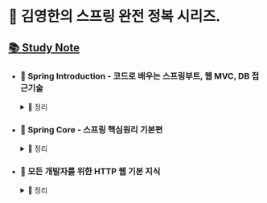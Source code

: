 # 🌱 김영한의 스프링 완전 정복 시리즈.
  ## [📚 Study Note](https://jaymon.notion.site/96d0b84674ce4bed8244263be3d947f6?pvs=4)
     
- ### 🌱 Spring Introduction - 코드로 배우는 스프링부트, 웹 MVC, DB 접근기술 
  <details> 
   <summary> 📑 정리 </summary>
  
   1. `프로젝트 환경 설정과 라이브러리 살펴보기` 
   - 스프링 부트를 활용하여 프로젝트를 설정하고 필요한 라이브러리를 살펴봤다. 이 과정을 통해 view 템플릿 세팅과 Jar와 Gradle로 실행하는법을 학습했다.
   2. `MVC 패턴과 템플릿 엔진 활용: 정적 컨텐츠` 
   - 템플릿 엔진, API 등 다양한 방식으로 웹 페이지와 데이터를 처리하는 방법을 학습했다. MVC 패턴을 통해 웹 개발의 구조를 이해하고, 템플릿 엔진을 활용하여 동적인 웹 페이지를 생성하는 방법을 숙지했다.
   3. `회원 관리 예제 구현` 
   - 실제 비즈니스 요구사항을 기반으로 회원 도메인과 메모리 레포지토리를 개발하고, JUnit 등을 활용하여 테스트 케이스를 작성했다. 이를 통해 코드의 신뢰성과 안정성을 보장하는 방법을 학습했다.
   4. `스프링 빈과 의존관계 관리` 
   - 스프링의 핵심 개념인 빈과 의존관계를 이해하고, 컴포넌트 스캔과 수동 등록 방식을 사용하여 스프링 컨테이너에 빈을 등록하는 방법을 학습했다.
   5. `웹 MVC 개발` 
   - 홈 화면 및 회원 등록, 조회 기능을 가진 웹 애플리케이션을 개발하면서, 웹 요청을 컨트롤러가 처리하고 서비스에서 비즈니스 로직을 처리하는 과정을 학습했다.
   6. `스프링 DB 접근 기술` 
   - 가벼운 H2 데이터베이스를 사용하여 스프링의 DB 접근 기술을 학습했다. 
   - JDBC와 JdbcTemplate을 사용하여 데이터베이스와 상호작용하는 방법을 학습했다.
   7. `AOP 적용` 
   - AOP를 사용하여 관심사를 분리하고 공통 로직을 모듈화하는 방법을 학습했다. 이를 통해 코드의 중복을 줄이고 유지보수성을 높일 수 있었다.
      
  * #### 🙋‍♂️ 간단한 웹 애플리케이션을 개발하면서 스프링은 어떤 기능들이 있는지 얇고 넓게 알아봤다. 스프링부트는 처음 사용해보는 입장에서 실제 실무에서 사용되는 기술들은 어떤게 있는지 학습할 수 있었고, 앞으로 어떤 부분을 중점적으로 해야하는지 방향이 잡히는 것 같다.
  </details>
  
- ### 🌱 Spring Core - 스프링 핵심원리 기본편
  <details> 
   <summary> 📑 정리 </summary>
  
   1. `객체지향 설계와 스프링`
   - 스프링은 객체지향적인 설계 원칙과 개념에 기반하여 개발해야 한다.
   - 다형성과 같은 객체지향의 원리를 통해 유연하고 확장 가능한 코드를 작성할 수 있다.
   2. `스프링 핵심 원리 이해, 예제 만들고 객체지향 원리 적용`
   - 예제를 통해 스프링의 핵심 개념을 이해하고, 객체지향 원리를 어떻게 적용하는지 경험했다.
   3. `스프링 컨테이너와 스프링 빈`
   - 스프링 컨테이너가 어떻게 동작하는지 이해하고, 스프링 빈을 어떻게 등록하는지 학습했다.
   - 객체의 라이프사이클을 스프링 컨테이너가 어떻게 관리하는지 알고, 이를 통해 빈의 생성과 소멸을 관리하는 방법을 학습했다.
   4. `싱글톤 컨테이너`
   - 스프링은 대부분의 빈을 싱글톤으로 관리한다. 이를 통해 메모리를 효율적으로 사용할 수 있다.
   - @Configuration 어노테이션과 같은 기능을 활용하여 스프링 컨테이너가 빈을 생성하고 관리하는 방식을 이해했다.
   5. `컴포넌트 스캔`
   - 컴포넌트 스캔은 어노테이션을 활용하여 자동으로 빈을 등록하는 방법이다.
   - @ComponentScan을 이용하여 특정 패키지 내의 컴포넌트들을 스캔하고 빈으로 등록하는 방법을 학습했다.
   6. `의존관계 자동 주입`
   - 의존관계 주입(DI)의 개념과 필요성을 이해했다.
   - 스프링은 의존관계 주입(DI)을 통해 객체 간의 의존성을 자동으로 해결해준다.
   - @Autowired 어노테이션을 사용하여 스프링 컨테이너가 의존성을 주입하는 방법을 학습했다.
   7. `빈 생명주기 콜백`
   - 스프링 빈의 생성부터 소멸까지의 라이프사이클을 이해하고 제어하는 방법을 학습했다.
   - 초기화와 소멸 단계에서 콜백 메서드를 활용하는 방법을 학습했다.
   8. `빈 스코프`
   - 스프링 빈의 스코프에는 싱글톤 외에도 프로토타입, 웹 관련 스코프 등이 있다.
   - 각 스코프의 특징과 활용 방법을 학습했다.
      
  * #### 🙋‍♂️ 스프링이 단순히 기능만 가지고 배워야 되는게 아니라 진짜 중요한건 객체지향 원리를 가지고 해야한다. 예제를 만들어보고 비즈니스 요구사항을 바꿔보니까 문제가 생겼다. 이럴때 객체지향이 가진 다형성 만을 가지고 해결 되는게 아니라 DI 컨테이너나 의존관계 주입이 적용이 되야 객체지향을 정말 제대로 사용할 수 있었다. 스프링이 왜 만들어졌고, 왜 필요한지, 그리고 객체 지향 설계와 스프링이 왜 뗄 수 없는 관계인지 이해했다. 핵심원리에 대해서 학습을 했기 때문에 앞으로 스프링 웹 MVC, 스프링 데이터 접근 기술, 스프링 부트를 포함해서 스프링의 핵심기술을 활용하는 수 많은 스프링 기술들을 배우고 사용할 때도, 단순한 기능 사용을 넘어서 깊이있는 이해가 가능할 것 같다.
  </details>

 - ### 🌱 모든 개발자를 위한 HTTP 웹 기본 지식
   <details> 
    <summary> 📑 정리 </summary>
  
   1. `인터넷 네트워크` 
   - 강의에서는 HTTP를 이해하기 위해 기본적인 네트워크 지식이 필요하다는 점을 강조했다. IP, TCP, UDP, 포트, DNS와 같은 기본 개념에 대해 학습했다. URI와 웹 브라우저 요청 흐름에 대해서 학습했고, URI, URL, URN의 정의에 대해서 학습했다.
   2. `URI와 웹 브라우저 요청 흐름` 
   - URI의 종류와 웹 브라우저가 HTTP 메시지를 어떻게 생성하고 서버에 전달하며 응답을 받는지에 대해 네트워크 계층과 흐름을 위주로 학습했다.
   3. `HTTP 기본` 
   - HTTP의 클라이언트-서버 구조와 Stateful과 Stateless에 대한 무상태성 개념을 이해했다. 비연결성과 HTTP 메시지 구조에 대한 기본 개념을 습득했다.
   4. `스프링 빈과 의존관계 관리` 
   - HTTP 메서드의 필요성과 종류(GET, POST, PUT, PATCH, DELETE)를 학습하면서 메서드 없이 HTTP API URI를 만들어보면서 이해했다. 또한 안전성, 멱등성, 캐시 가능성과 같은 속성에 대해서도 학습했다.
   5. `HTTP 메서드 활용` 
   - HTTP 메서드를 활용하는 방법에 대해 학습했다. 클라이언트에서 메시지를 쿼리스트링, 폼 데이터, HTTP 본문을 통해 데이터를 전송하는 방법과 API 설계 예시를 살펴보았다.
   6. `HTTP 상태코드` 
   - 다양한 HTTP 상태코드(2xx, 3xx, 4xx, 5xx)를 학습하며 클라이언트와 서버 간 통신에서 발생할 수 있는 상황을 학습하고, 특히 클라이언트 오류는 빨리 알아차려야 코드의 오류를 파악할 수 있다는 것을 이해했다.
   7. `HTTP 헤더1 - 일반헤더` 
   - HTTP 헤더의 종류와 역할을 이해했다. 일반 헤더, 표현 헤더, 협상 헤더, 전송 방식과 관련된 헤더, 일반 정보, 특별한 정보, 인증, 쿠키에 대해 학습했다.
   8. `HTTP 헤더 2 - 캐시와 조건부 요청` 
   - 캐시의 기본 동작, 검증 헤더, 조건부 요청에 대한 내용을 이해했다. 또한 프록시 캐시와 캐시 무효화에 대해서도 학습했다.
      
    * #### 🙋‍♂️ 이번 강의를 통해 HTTP와 웹 기본지식에 대한 이해를 높였으며, 네트워크부터 HTTP 메서드 활용, 헤더, 상태코드, 캐시까지 다양한 주제를 다루었다. 특히, API를 클라이언트 측에 넘길 때나, HTTP 상태코드에 대한 정보를 정확히 정리할 수 있게 되서 한 단계 성장한 것 같다.
  </details>

